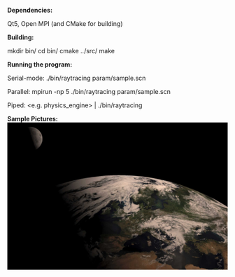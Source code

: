 **Dependencies:**

Qt5, Open MPI (and CMake for building)



**Building:**

mkdir bin/
cd bin/
cmake ../src/
make



**Running the program:**

Serial-mode:
./bin/raytracing  param/sample.scn

Parallel:
mpirun -np 5  ./bin/raytracing  param/sample.scn

Piped:
<e.g. physics_engine>  |  ./bin/raytracing


**Sample Pictures:**
![Earth and Moon](earth_moon.jpg)
